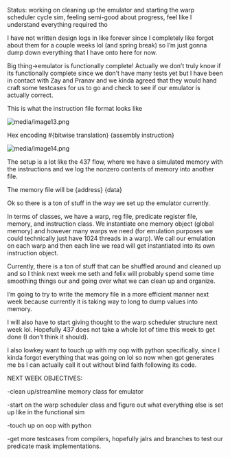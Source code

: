 Status: working on cleaning up the emulator and starting the warp scheduler cycle sim, feeling semi-good about progress, feel like I understand everything required tho

I have not written design logs in like forever since I completely like forgot about them for a couple weeks lol (and spring break) so I’m just gonna dump down everything that I have onto here for now.

Big thing->emulator is functionally complete! Actually we don’t truly know if its functionally complete since we don’t have many tests yet but I have been in contact with Zay and Pranav and we kinda agreed that they would hand craft some testcases for us to go and check to see if our emulator is actually correct.

This is what the instruction file format looks like 

![media/image13.png](image13.png)

Hex encoding #{bitwise translation} {assembly instruction}

![media/image14.png](image14.png)

The setup is a lot like the 437 flow, where we have a simulated memory with the instructions and we log the nonzero contents of memory into another file.

The memory file will be {address} {data}

Ok so there is a ton of stuff in the way we set up the emulator currently.

In terms of classes, we have a warp, reg file, predicate register file, memory, and instruction class. We instantiate one memory object (global memory) and however many warps we need (for emulation purposes we could technically just have 1024 threads in a warp). We call our emulation on each warp and then each line we read will get instantiated into its own instruction object.

Currently, there is a ton of stuff that can be shuffled around and cleaned up and so I think next week me seth and felix will probably spend some time smoothing things our and going over what we can clean up and organize. 

I’m going to try to write the memory file in a more efficient manner next week because currently it is taking way to long to dump values into memory.

I will also have to start giving thought to the warp scheduler structure next week lol. Hopefully 437 does not take a whole lot of time this week to get done (I don’t think it should).

I also lowkey want to touch up with my oop with python specifically, since I kinda forgot everything that was going on lol so now when gpt generates me bs I can actually call it out without blind faith following its code.

NEXT WEEK OBJECTIVES: 

-clean up/streamline memory class for emulator

-start on the warp scheduler class and figure out what everything else is set up like in the functional sim

-touch up on oop with python

-get more testcases from compilers, hopefully jalrs and branches to test our predicate mask implementations.
